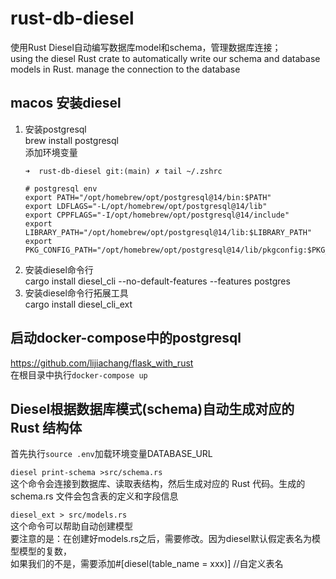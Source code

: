 # rust-db-diesel
使用Rust Diesel自动编写数据库model和schema，管理数据库连接；  
using the diesel Rust crate to automatically write our schema and database models in Rust. manage the connection to the database

## macos 安装diesel
1. 安装postgresql  
brew install postgresql  
    添加环境变量  
    ```text
    ➜  rust-db-diesel git:(main) ✗ tail ~/.zshrc                      
    
    # postgresql env
    export PATH="/opt/homebrew/opt/postgresql@14/bin:$PATH"
    export LDFLAGS="-L/opt/homebrew/opt/postgresql@14/lib"
    export CPPFLAGS="-I/opt/homebrew/opt/postgresql@14/include"
    export LIBRARY_PATH="/opt/homebrew/opt/postgresql@14/lib:$LIBRARY_PATH"
    export PKG_CONFIG_PATH="/opt/homebrew/opt/postgresql@14/lib/pkgconfig:$PKG_CONFIG_PATH"
    ```
2. 安装diesel命令行  
cargo install diesel_cli --no-default-features --features postgres  
3. 安装diesel命令行拓展工具  
cargo install diesel_cli_ext



## 启动docker-compose中的postgresql
https://github.com/lijiachang/flask_with_rust  
在根目录中执行`docker-compose up`  

## Diesel根据数据库模式(schema)自动生成对应的 Rust 结构体  
首先执行`source .env`加载环境变量DATABASE_URL  

`diesel print-schema >src/schema.rs`  
这个命令会连接到数据库、读取表结构，然后生成对应的 Rust 代码。生成的 schema.rs 文件会包含表的定义和字段信息

`diesel_ext > src/models.rs`  
这个命令可以帮助自动创建模型  
要注意的是：在创建好models.rs之后，需要修改。因为diesel默认假定表名为模型模型的复数，  
如果我们的不是，需要添加#[diesel(table_name = xxx)] //自定义表名